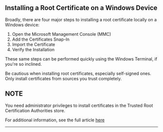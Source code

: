 ## Installing a Root Certificate on a Windows Device

Broadly, there are four major steps to installing a root certificate locally on a Windows device:

  1. Open the Microsoft Management Console (MMC)
  2. Add the Certificates Snap-In
  3. Import the Certificate
  4. Verify the Installation



These same steps can be performed quickly using the Windows Terminal, if you're so inclined.

Be cautious when installing root certificates, especially self-signed ones. Only install certificates from sources you trust completely.

**NOTE**  
---  
You need administrator privileges to install certificates in the Trusted Root Certification Authorities store.

For additional information, see the full article [here](https://support.optisigns.com/hc/en-us/articles/35184720136595)

---
